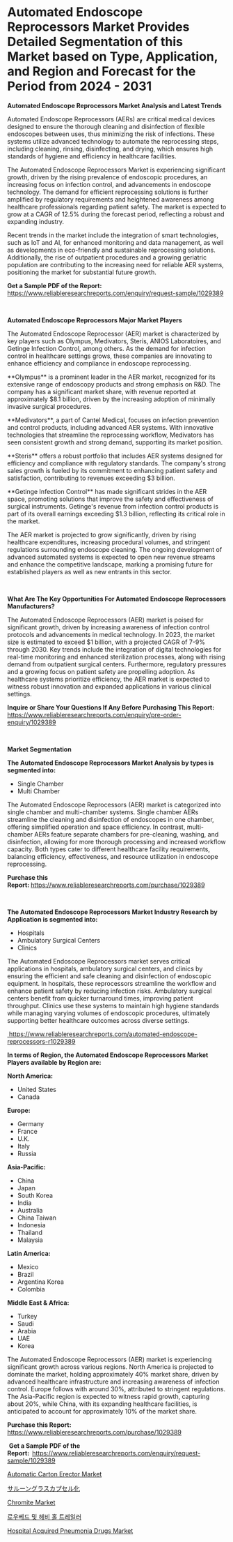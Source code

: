 <p><h1>Automated Endoscope Reprocessors Market Provides Detailed Segmentation of this Market based on Type, Application, and Region and Forecast for the Period from 2024 - 2031</h1></p><p><strong>Automated Endoscope Reprocessors Market Analysis and Latest Trends</strong></p>
<p><p>Automated Endoscope Reprocessors (AERs) are critical medical devices designed to ensure the thorough cleaning and disinfection of flexible endoscopes between uses, thus minimizing the risk of infections. These systems utilize advanced technology to automate the reprocessing steps, including cleaning, rinsing, disinfecting, and drying, which ensures high standards of hygiene and efficiency in healthcare facilities.</p><p>The Automated Endoscope Reprocessors Market is experiencing significant growth, driven by the rising prevalence of endoscopic procedures, an increasing focus on infection control, and advancements in endoscope technology. The demand for efficient reprocessing solutions is further amplified by regulatory requirements and heightened awareness among healthcare professionals regarding patient safety. The market is expected to grow at a CAGR of 12.5% during the forecast period, reflecting a robust and expanding industry.</p><p>Recent trends in the market include the integration of smart technologies, such as IoT and AI, for enhanced monitoring and data management, as well as developments in eco-friendly and sustainable reprocessing solutions. Additionally, the rise of outpatient procedures and a growing geriatric population are contributing to the increasing need for reliable AER systems, positioning the market for substantial future growth.</p></p>
<p><strong>Get a Sample PDF of the Report:&nbsp;</strong> <a href="https://www.reliableresearchreports.com/enquiry/request-sample/1029389">https://www.reliableresearchreports.com/enquiry/request-sample/1029389</a></p>
<p>&nbsp;</p>
<p><strong>Automated Endoscope Reprocessors Major Market Players</strong></p>
<p><p>The Automated Endoscope Reprocessor (AER) market is characterized by key players such as Olympus, Medivators, Steris, ANIOS Laboratoires, and Getinge Infection Control, among others. As the demand for infection control in healthcare settings grows, these companies are innovating to enhance efficiency and compliance in endoscope reprocessing.</p><p>**Olympus** is a prominent leader in the AER market, recognized for its extensive range of endoscopy products and strong emphasis on R&D. The company has a significant market share, with revenue reported at approximately $8.1 billion, driven by the increasing adoption of minimally invasive surgical procedures.</p><p>**Medivators**, a part of Cantel Medical, focuses on infection prevention and control products, including advanced AER systems. With innovative technologies that streamline the reprocessing workflow, Medivators has seen consistent growth and strong demand, supporting its market position.</p><p>**Steris** offers a robust portfolio that includes AER systems designed for efficiency and compliance with regulatory standards. The company's strong sales growth is fueled by its commitment to enhancing patient safety and satisfaction, contributing to revenues exceeding $3 billion.</p><p>**Getinge Infection Control** has made significant strides in the AER space, promoting solutions that improve the safety and effectiveness of surgical instruments. Getinge's revenue from infection control products is part of its overall earnings exceeding $1.3 billion, reflecting its critical role in the market.</p><p>The AER market is projected to grow significantly, driven by rising healthcare expenditures, increasing procedural volumes, and stringent regulations surrounding endoscope cleaning. The ongoing development of advanced automated systems is expected to open new revenue streams and enhance the competitive landscape, marking a promising future for established players as well as new entrants in this sector.</p></p>
<p>&nbsp;</p>
<p><strong>What Are The Key Opportunities For Automated Endoscope Reprocessors Manufacturers?</strong></p>
<p><p>The Automated Endoscope Reprocessors (AER) market is poised for significant growth, driven by increasing awareness of infection control protocols and advancements in medical technology. In 2023, the market size is estimated to exceed $1 billion, with a projected CAGR of 7-9% through 2030. Key trends include the integration of digital technologies for real-time monitoring and enhanced sterilization processes, along with rising demand from outpatient surgical centers. Furthermore, regulatory pressures and a growing focus on patient safety are propelling adoption. As healthcare systems prioritize efficiency, the AER market is expected to witness robust innovation and expanded applications in various clinical settings.</p></p>
<p><strong>Inquire or Share Your Questions If Any Before Purchasing This Report:</strong> <a href="https://www.reliableresearchreports.com/enquiry/pre-order-enquiry/1029389">https://www.reliableresearchreports.com/enquiry/pre-order-enquiry/1029389</a></p>
<p>&nbsp;</p>
<p><strong>Market Segmentation</strong></p>
<p><strong>The Automated Endoscope Reprocessors Market Analysis by types is segmented into:</strong></p>
<p><ul><li>Single Chamber</li><li>Multi Chamber</li></ul></p>
<p><p>The Automated Endoscope Reprocessors (AER) market is categorized into single chamber and multi-chamber systems. Single chamber AERs streamline the cleaning and disinfection of endoscopes in one chamber, offering simplified operation and space efficiency. In contrast, multi-chamber AERs feature separate chambers for pre-cleaning, washing, and disinfection, allowing for more thorough processing and increased workflow capacity. Both types cater to different healthcare facility requirements, balancing efficiency, effectiveness, and resource utilization in endoscope reprocessing.</p></p>
<p><strong>Purchase this Report:&nbsp;</strong><a href="https://www.reliableresearchreports.com/purchase/1029389">https://www.reliableresearchreports.com/purchase/1029389</a></p>
<p>&nbsp;</p>
<p><strong>The Automated Endoscope Reprocessors Market Industry Research by Application is segmented into:</strong></p>
<p><ul><li>Hospitals</li><li>Ambulatory Surgical Centers</li><li>Clinics</li></ul></p>
<p><p>The Automated Endoscope Reprocessors market serves critical applications in hospitals, ambulatory surgical centers, and clinics by ensuring the efficient and safe cleaning and disinfection of endoscopic equipment. In hospitals, these reprocessors streamline the workflow and enhance patient safety by reducing infection risks. Ambulatory surgical centers benefit from quicker turnaround times, improving patient throughput. Clinics use these systems to maintain high hygiene standards while managing varying volumes of endoscopic procedures, ultimately supporting better healthcare outcomes across diverse settings.</p></p>
<p><a href="https://www.reliableresearchreports.com/automated-endoscope-reprocessors-r1029389">&nbsp;https://www.reliableresearchreports.com/automated-endoscope-reprocessors-r1029389</a></p>
<p><strong>In terms of Region, the Automated Endoscope Reprocessors Market Players available by Region are:</strong></p>
<p>
    <p> <strong> North America: </strong>
        <ul>
            <li>United States</li>
            <li>Canada</li>
        </ul>
        </p> 
    <p> <strong> Europe: </strong>
        <ul>
            <li>Germany</li>
            <li>France</li>
            <li>U.K.</li>
            <li>Italy</li>
            <li>Russia</li>
        </ul>
        </p> 
    <p> <strong> Asia-Pacific: </strong>
        <ul>
            <li>China</li>
            <li>Japan</li>
            <li>South Korea</li>
            <li>India</li>
            <li>Australia</li>
            <li>China Taiwan</li>
            <li>Indonesia</li>
            <li>Thailand</li>
            <li>Malaysia</li>
        </ul>
        </p> 
    <p> <strong> Latin America: </strong>
        <ul>
            <li>Mexico</li>
            <li>Brazil</li>
            <li>Argentina Korea</li>
            <li>Colombia</li>
        </ul>
        </p> 
    <p> <strong> Middle East & Africa: </strong>
        <ul>
            <li>Turkey</li>
            <li>Saudi</li>
            <li>Arabia</li>
            <li>UAE</li>
            <li>Korea</li>
        </ul>
    </p>
    </p>
<p><p>The Automated Endoscope Reprocessors (AER) market is experiencing significant growth across various regions. North America is projected to dominate the market, holding approximately 40% market share, driven by advanced healthcare infrastructure and increasing awareness of infection control. Europe follows with around 30%, attributed to stringent regulations. The Asia-Pacific region is expected to witness rapid growth, capturing about 20%, while China, with its expanding healthcare facilities, is anticipated to account for approximately 10% of the market share.</p></p>
<p><strong>Purchase this Report: </strong><a href="https://www.reliableresearchreports.com/purchase/1029389">https://www.reliableresearchreports.com/purchase/1029389</a></p>
<p>&nbsp;<strong>Get a Sample PDF of the Report:&nbsp;&nbsp;</strong><a href="https://www.reliableresearchreports.com/enquiry/request-sample/1029389">https://www.reliableresearchreports.com/enquiry/request-sample/1029389</a></p>
<p><strong></strong></p>
<p><p><a href="https://www.linkedin.com/pulse/global-automatic-carton-erector-market-status-2024-2031-forecast-latdf?trackingId=9O056J0PTei5DyrkeGi5CA%3D%3D">Automatic Carton Erector Market</a></p><p><a href="https://medium.com/@rosaleen41t7a/saloon-glass-encapsulation-market-%E3%81%AF-%E3%82%B3%E3%82%B9%E3%83%88%E7%AE%A1%E7%90%86%E3%81%A8%E5%8A%B9%E7%8E%87%E5%90%91%E4%B8%8A%E3%82%92%E5%84%AA%E5%85%88%E3%81%97%E3%81%BE%E3%81%99-%E3%81%95%E3%82%89%E3%81%AB-%E5%A0%B1%E5%91%8A%E6%9B%B8%E3%81%AF%E5%B8%82%E5%A0%B4%E3%81%AE%E9%9C%80%E8%A6%81%E9%9D%A2%E3%81%A8%E4%BE%9B%E7%B5%A6%E9%9D%A2%E3%81%AE%E4%B8%A1%E6%96%B9%E3%82%92%E3%82%AB%E3%83%90%E3%83%BC%E3%81%97%E3%81%A6%E3%81%84%E3%81%BE%E3%81%99-saloon-glass-a72af297d3c6">サルーングラスカプセル化</a></p><p><a href="https://issuu.com/reportprime-2/docs/chromite-market-size-2030.pptx_c24b1cf9d883f0">Chromite Market</a></p><p><a href="https://medium.com/@trevorkruvalis5678/lowbed-and-heavy-haul-trailer-market-%EC%9D%98-%EA%B8%80%EB%A1%9C%EB%B2%8C-%EC%8B%9C%EC%9E%A5-%EA%B0%9C%EC%9A%94%EB%8A%94-%EC%A0%84-%EC%84%B8%EA%B3%84-%EB%B0%8F-%EC%A3%BC%EC%9A%94-%EC%8B%9C%EC%9E%A5%EC%9D%98-%EC%82%B0%EC%97%85%EC%97%90-%EC%98%81%ED%96%A5%EC%9D%84-%EB%AF%B8%EC%B9%98%EB%8A%94-%EC%A3%BC%EC%9A%94-%ED%8A%B8%EB%A0%8C%EB%93%9C%EC%97%90-%EB%8C%80%ED%95%9C-%EB%8F%85%ED%8A%B9%ED%95%9C-%EA%B4%80%EC%A0%90%EC%9D%84-5cd643b54603">로우베드 및 헤비 홀 트레일러</a></p><p><a href="https://github.com/kathiestrine5ty/Market-Research-Report-List-1/blob/main/hospital-acquired-pneumonia-drugs-market.md">Hospital Acquired Pneumonia Drugs Market</a></p></p>